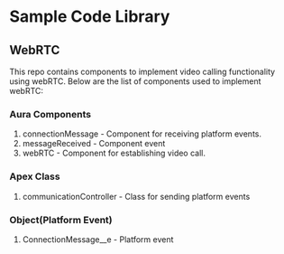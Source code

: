 # Sample Code Library

## WebRTC
This repo contains components to implement video calling functionality using webRTC.
Below are the list of components used to implement webRTC:
 ### Aura Components
  1. connectionMessage - Component for receiving platform events.
  2. messageReceived - Component event
  3. webRTC - Component for establishing video call.
 ### Apex Class
  1. communicationController - Class for sending platform events
 ### Object(Platform Event)
  1. ConnectionMessage__e - Platform event
